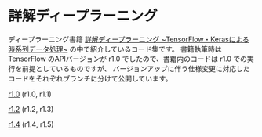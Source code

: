 # 詳解ディープラーニング

ディープラーニング書籍 [詳解ディープラーニング \~TensorFlow・Kerasによる時系列データ処理\~](https://book.mynavi.jp/ec/products/detail/id=72995)
の中で紹介しているコード集です。
書籍執筆時は TensorFlow のAPIバージョンが r1.0 でしたので、書籍内のコードは r1.0 での実行を前提としているものですが、
バージョンアップに伴う仕様変更に対応したコードをそれぞれブランチに分けて公開しています。

[r1.0](https://github.com/yusugomori/deeplearning-tensorflow-keras/tree/r1.0) (r1.0, r1.1)


[r1.2](https://github.com/yusugomori/deeplearning-tensorflow-keras/tree/r1.2) (r1.2, r1.3)

[r1.4](https://github.com/yusugomori/deeplearning-tensorflow-keras/tree/r1.4) (r1.4, r1.5)
